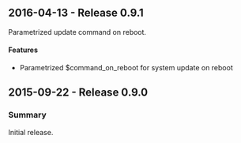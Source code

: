 ## 2016-04-13 - Release 0.9.1

Parametrized update command on reboot.

#### Features

- Parametrized $command_on_reboot for system update on reboot

## 2015-09-22 - Release 0.9.0

### Summary

Initial release.
